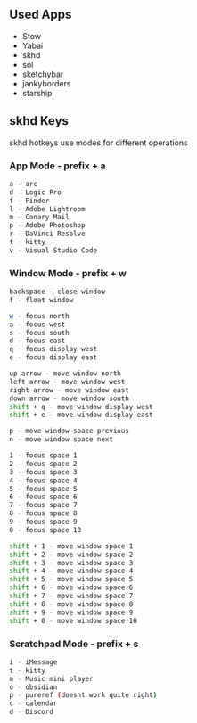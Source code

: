 

## Used Apps

- Stow
- Yabai
- skhd
- sol
- sketchybar
- jankyborders
- starship



## skhd Keys

skhd hotkeys use modes for different operations

### App Mode - prefix + a
```bash
a - arc
d - Logic Pro
f - Finder
l - Adobe Lightroom
m - Canary Mail
p - Adobe Photoshop
r - DaVinci Resolve
t - kitty
v - Visual Studio Code
```
### Window Mode - prefix + w
```bash
backspace - close window
f - float window

w - focus north
a - focus west
s - focus south
d - focus east
q - focus display west
e - focus display east

up arrow - move window north
left arrow - move window west
right arrow - move window east
down arrow - move window south
shift + q - move window display west
shift + e - move window display east

p - move window space previous
n - move window space next

1 - focus space 1
2 - focus space 2
3 - focus space 3
4 - focus space 4
5 - focus space 5
6 - focus space 6
7 - focus space 7
8 - focus space 8
9 - focus space 9
0 - focus space 10

shift + 1 - move window space 1
shift + 2 - move window space 2
shift + 3 - move window space 3
shift + 4 - move window space 4
shift + 5 - move window space 5
shift + 6 - move window space 6
shift + 7 - move window space 7
shift + 8 - move window space 8
shift + 9 - move window space 9
shift + 0 - move window space 10
```
### Scratchpad Mode - prefix + s
```bash
i - iMessage
t - kitty
m - Music mini player
o - obsidian
p - pureref (doesnt work quite right)
c - calendar
d - Discord
```